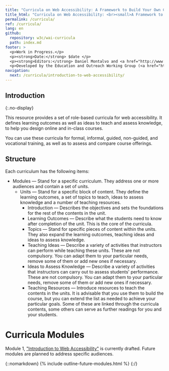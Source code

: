 ```yaml
---
title: "Curricula on Web Accessibility: A Framework to Build Your Own Courses"
title_html: "Curricula on Web Accessibility: <br><small>A Framework to Build Your Own Courses</small>"
permalink: /curricula/
ref: /curricula/
lang: en
github:
  repository: w3c/wai-curricula
  path: index.md
footer: >
  <p>Work in Progress.</p>
  <p><strong>Date:</strong> $date </p>
  <p><strong>Editors:</strong> Daniel Montalvo and <a href="http://www.w3.org/People/shadi/">Shadi Abou-Zahra</a>. Contributors: <a href="https://www.w3.org/WAI/EO/EOWG-members">EOWG Participants</a>. </p>
  <p>Developed by the Education and Outreach Working Group (<a href="http://www.w3.org/WAI/EO/">EOWG</a>). Developed as part of the <a href="https://www.w3.org/WAI/about/projects/wai-guide/">WAI-Guide Project</a> funded by the European Commission (EC) under the Horizon 2020 program (Grant Agreement 822245).</p>
navigation:
  next: /curricula/introduction-to-web-accessibility/
---
```


## Introduction
{:.no-display}

This resource provides a set of role-based curricula for web accessibility. It defines learning outcomes as well as ideas to teach and assess knowledge, to help you design online and in-class courses.

You can use these curricula for formal, informal, guided, non-guided, and vocational training, as well as to assess and compare course offerings.

## Structure

Each curriculum has the following items:

* Modules &mdash; Stand for a specific curriculum. They address one or more audiences and contain a set of units.
  * Units &mdash; Stand for a specific block of content. They define the learning outcomes, a set of topics to teach, ideas to assess knowledge and a number of teaching resources.
    * Introduction &mdash; Describes the objectives and sets the foundations for the rest of the contents in the unit. 
    * Learning Outcomes &mdash; Describe what the students need to know after completion of the unit. This is the core of the curricula.
    * Topics &mdash; Stand for specific pieces of content within the units. They also expand the learning outcomes, teaching ideas and ideas to assess knowledge.
    * Teaching Ideas &mdash; Describe a variety of activities that instructors can perform while teaching these units. These are not compulsory. You can adapt them to your particular needs, remove some of them or add new ones if necessary.
    * Ideas to Assess Knowledge &mdash; Describe a variety of activities that instructors can carry out to assess students' performance. These are not compulsory. You can adapt them to your particular needs, remove some of them or add new ones if necessary.
    * Teaching Resources &mdash; Introduce resources to teach the contents in the units. It is advisable that you use them to build the course, but you can extend the list as needed to achieve your particular goals. Some of these are linked through the curricula contents, some others can serve as further readings for you and your students.

# Curricula Modules

Module 1, ["Introduction to Web Accessibility"](/curricula/introduction-to-web-accessibility) is currently drafted. Future modules are planned to address specific audiences.

{::nomarkdown}
{% include outline-future-modules.html %}
{:/}
